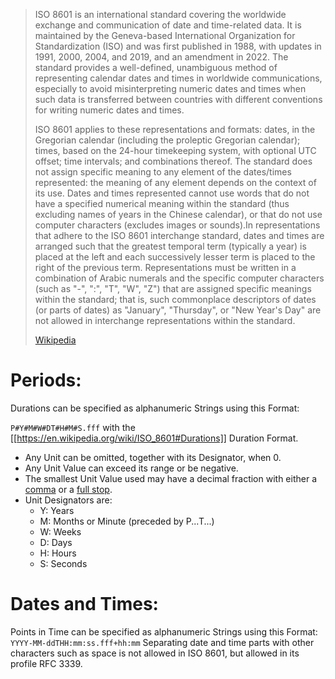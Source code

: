 > ISO 8601 is an international standard covering the worldwide exchange and communication of date and time-related data. It is maintained by the Geneva-based International Organization for Standardization (ISO) and was first published in 1988, with updates in 1991, 2000, 2004, and 2019, and an amendment in 2022. The standard provides a well-defined, unambiguous method of representing calendar dates and times in worldwide communications, especially to avoid misinterpreting numeric dates and times when such data is transferred between countries with different conventions for writing numeric dates and times.
>
> ISO 8601 applies to these representations and formats: dates, in the Gregorian calendar (including the proleptic Gregorian calendar); times, based on the 24-hour timekeeping system, with optional UTC offset; time intervals; and combinations thereof. The standard does not assign specific meaning to any element of the dates/times represented: the meaning of any element depends on the context of its use. Dates and times represented cannot use words that do not have a specified numerical meaning within the standard (thus excluding names of years in the Chinese calendar), or that do not use computer characters (excludes images or sounds).In representations that adhere to the ISO 8601 interchange standard, dates and times are arranged such that the greatest temporal term (typically a year) is placed at the left and each successively lesser term is placed to the right of the previous term. Representations must be written in a combination of Arabic numerals and the specific computer characters (such as "-", ":", "T", "W", "Z") that are assigned specific meanings within the standard; that is, such commonplace descriptors of dates (or parts of dates) as "January", "Thursday", or "New Year's Day" are not allowed in interchange representations within the standard.
>
> [Wikipedia](https://en.wikipedia.org/wiki/ISO%208601)

# Periods:
Durations can be specified as alphanumeric Strings using this Format: 

`P#Y#M#W#DT#H#M#S.fff` with the [[https://en.wikipedia.org/wiki/ISO_8601#Durations]] Duration Format.
- Any Unit can be omitted, together with its Designator, when 0. 
- Any Unit Value can exceed its range or be negative. 
- The smallest Unit Value used may have a decimal fraction with either a [comma](https://en.wikipedia.org/wiki/Comma "Comma") or a [full stop](https://en.wikipedia.org/wiki/Full_stop "Full stop"). 
- Unit Designators are: 
	- Y: Years 
	- M: Months or Minute (preceded by P...T...)
	- W: Weeks 
	- D: Days 
	- H: Hours 
	- S: Seconds

# Dates and Times: 
Points in Time can be specified as alphanumeric Strings using this Format: 
`YYYY-MM-ddTHH:mm:ss.fff+hh:mm` 
Separating date and time parts with other characters such as space is not allowed in ISO 8601, but allowed in its profile RFC 3339.


